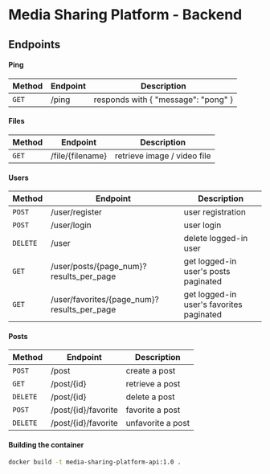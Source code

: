 # Media Sharing Platform - Backend

## Endpoints
#### Ping
| Method | Endpoint | Description |
| ------ | ------ | ------ |
| ```GET``` | /ping | responds with { "message": "pong" } |

#### Files
| Method | Endpoint | Description |
| ------ | ------ | ------ |
| ```GET``` | /file/{filename} | retrieve image / video file |

#### Users
| Method | Endpoint | Description |
| ------ | ------ | ------ |
| ```POST``` | /user/register | user registration |
| ```POST``` | /user/login | user login |
| ```DELETE``` | /user | delete logged-in user |
| ```GET``` | /user/posts/{page_num}?results_per_page | get logged-in user's posts paginated |
| ```GET``` | /user/favorites/{page_num}?results_per_page | get logged-in user's favorites paginated |

#### Posts
| Method | Endpoint | Description |
| ------ | ------ | ------ |
| ```POST``` | /post | create a post |
| ```GET``` | /post/{id} | retrieve a post |
| ```DELETE``` | /post/{id} | delete a post |
| ```POST``` | /post/{id}/favorite | favorite a post |
| ```DELETE``` | /post/{id}/favorite | unfavorite a post |

#### Building the container

```bash
docker build -t media-sharing-platform-api:1.0 .
```
